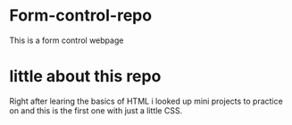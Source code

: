 # Form-control-repo
This is a form control webpage

# little about this repo
Right after learing the basics of HTML i looked up mini projects to practice on and this is the first one with just a little CSS.
